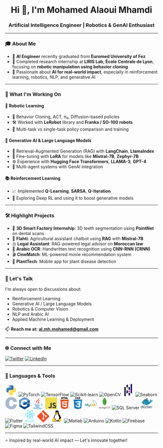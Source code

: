 <h1 align="center">Hi 👋, I'm Mohamed Alaoui Mhamdi</h1>
<h3 align="center">Artificial Intelligence Engineer | Robotics & GenAI Enthusiast</h3>

---

### 🎓 About Me
- 🧠 **AI Engineer** recently graduated from **Euromed University of Fez**
- 🔬 Completed research internship at **LIRIS Lab, École Centrale de Lyon**, focusing on **robotic manipulation using behavior cloning**
- 🤖 Passionate about **AI for real-world impact**, especially in reinforcement learning, robotics, NLP, and generative AI

---

### 🚀 What I'm Working On
#### 🤖 Robotic Learning
- 🦾 Behavior Cloning, ACT, π₀, Diffusion-based policies
- 🛠️ Worked with **LeRobot** library and **Franka / SO-100 robots**
- 🔄 Multi-task vs single-task policy comparison and training

#### 🔗 Generative AI & Large Language Models
- 🧩 Retrieval-Augmented Generation (RAG) with **LangChain**, **LlamaIndex**
- 🔧 Fine-tuning with **LoRA** for models like **Mistral-7B**, **Zephyr-7B**
- ⚙️ Experience with **Hugging Face Transformers**, **LLAMA-3**, **GPT-4**
- 🧠 Multi-agent systems with GenAI integration

#### 📚 Reinforcement Learning
- 📈 Implemented **Q-Learning**, **SARSA**, **Q-Iteration**
- 🤖 Exploring Deep RL and using it to boost generative models

---

### 🛠️ Highlight Projects
- 🦷 **3D Smart Factory Internship**: 3D teeth segmentation using **PointNet** on dental scans
- 🌾 **Flahti**: Agricultural assistant chatbot using **RAG** with **Mistral-7B**
- ⚖️ **Legal Assistant**: RAG-powered legal advisor on **Moroccan law**
- 📝 **Arabic OCR**: Handwritten text recognition using **CNN-RNN (CRNN)**
- 🎬 **CineMatch**: ML-powered movie recommendation system
- 🌿 **PlantTech**: Mobile app for plant disease detection

---

### 💬 Let's Talk
I'm always open to discussions about:
- Reinforcement Learning
- Generative AI / Large Language Models
- Robotics & Computer Vision
- NLP and Arabic AI
- Applied Machine Learning & Deployment

📫 **Reach me at:** **al.mh.mohamed@gmail.com**

---

### 🌐 Connect with Me
<p align="left">
  <a href="https://twitter.com/mohamed94553996" target="_blank"><img src="https://raw.githubusercontent.com/rahuldkjain/github-profile-readme-generator/master/src/images/icons/Social/twitter.svg" width="40" height="40" alt="Twitter"></a>
  <a href="https://www.linkedin.com/in/alaoui-mhamdi-mohamed-736560205/" target="_blank"><img src="https://raw.githubusercontent.com/rahuldkjain/github-profile-readme-generator/master/src/images/icons/Social/linked-in-alt.svg" width="40" height="40" alt="LinkedIn"></a>
</p>

---

### 🧰 Languages & Tools
<p align="left">
  <img src="https://raw.githubusercontent.com/devicons/devicon/master/icons/python/python-original.svg" width="40" height="40" alt="Python">
  <img src="https://www.vectorlogo.zone/logos/pytorch/pytorch-icon.svg" width="40" height="40" alt="PyTorch">
  <img src="https://www.vectorlogo.zone/logos/tensorflow/tensorflow-icon.svg" width="40" height="40" alt="TensorFlow">
  <img src="https://upload.wikimedia.org/wikipedia/commons/0/05/Scikit_learn_logo_small.svg" width="40" height="40" alt="Scikit-learn">
  <img src="https://www.vectorlogo.zone/logos/opencv/opencv-icon.svg" width="40" height="40" alt="OpenCV">
  <img src="https://raw.githubusercontent.com/devicons/devicon/master/icons/pandas/pandas-original.svg" width="40" height="40" alt="Pandas">
  <img src="https://seaborn.pydata.org/_images/logo-mark-lightbg.svg" width="40" height="40" alt="Seaborn">
  <img src="https://raw.githubusercontent.com/devicons/devicon/master/icons/c/c-original.svg" width="40" height="40" alt="C">
  <img src="https://raw.githubusercontent.com/devicons/devicon/master/icons/cplusplus/cplusplus-original.svg" width="40" height="40" alt="C++">
  <img src="https://raw.githubusercontent.com/devicons/devicon/master/icons/java/java-original.svg" width="40" height="40" alt="Java">
  <img src="https://raw.githubusercontent.com/devicons/devicon/master/icons/javascript/javascript-original.svg" width="40" height="40" alt="JavaScript">
  <img src="https://raw.githubusercontent.com/devicons/devicon/master/icons/html5/html5-original-wordmark.svg" width="40" height="40" alt="HTML5">
  <img src="https://raw.githubusercontent.com/devicons/devicon/master/icons/css3/css3-original-wordmark.svg" width="40" height="40" alt="CSS3">
  <img src="https://raw.githubusercontent.com/devicons/devicon/master/icons/mysql/mysql-original-wordmark.svg" width="40" height="40" alt="MySQL">
  <img src="https://raw.githubusercontent.com/devicons/devicon/master/icons/mongodb/mongodb-original-wordmark.svg" width="40" height="40" alt="MongoDB">
  <img src="https://www.svgrepo.com/show/303229/microsoft-sql-server-logo.svg" width="40" height="40" alt="SQL Server">
  <img src="https://raw.githubusercontent.com/devicons/devicon/master/icons/docker/docker-original-wordmark.svg" width="40" height="40" alt="Docker">
  <img src="https://www.vectorlogo.zone/logos/flutterio/flutterio-icon.svg" width="40" height="40" alt="Flutter">
  <img src="https://raw.githubusercontent.com/devicons/devicon/master/icons/react/react-original-wordmark.svg" width="40" height="40" alt="React">
  <img src="https://raw.githubusercontent.com/devicons/devicon/master/icons/git/git-original.svg" width="40" height="40" alt="Git">
  <img src="https://raw.githubusercontent.com/devicons/devicon/master/icons/linux/linux-original.svg" width="40" height="40" alt="Linux">
  <img src="https://upload.wikimedia.org/wikipedia/commons/2/21/Matlab_Logo.png" width="40" height="40" alt="Matlab">
  <img src="https://www.vectorlogo.zone/logos/arduino/arduino-1.svg" width="40" height="40" alt="Arduino">
  <img src="https://www.vectorlogo.zone/logos/kotlinlang/kotlinlang-icon.svg" width="40" height="40" alt="Kotlin">
  <img src="https://www.vectorlogo.zone/logos/firebase/firebase-icon.svg" width="40" height="40" alt="Firebase">
  <img src="https://www.vectorlogo.zone/logos/figma/figma-icon.svg" width="40" height="40" alt="Figma">
  <img src="https://www.vectorlogo.zone/logos/tailwindcss/tailwindcss-icon.svg" width="40" height="40" alt="TailwindCSS">
</p>

---

⭐️ Inspired by real-world AI impact — Let's innovate together!
